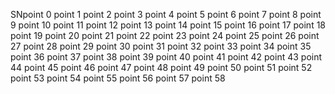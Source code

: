 SNpoint 0
point 1
point 2
point 3
point 4
point 5
point 6
point 7
point 8
point 9
point 10
point 11
point 12
point 13
point 14
point 15
point 16
point 17
point 18
point 19
point 20
point 21
point 22
point 23
point 24
point 25
point 26
point 27
point 28
point 29
point 30
point 31
point 32
point 33
point 34
point 35
point 36
point 37
point 38
point 39
point 40
point 41
point 42
point 43
point 44
point 45
point 46
point 47
point 48
point 49
point 50
point 51
point 52
point 53
point 54
point 55
point 56
point 57
point 58
